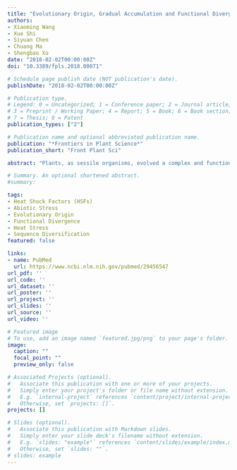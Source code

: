 ```yaml
---
title: "Evolutionary Origin, Gradual Accumulation and Functional Divergence of Heat Shock Factor Gene Family with Plant Evolution"
authors:
- Xiaoming Wang
- Xue Shi
- Siyuan Chen
- Chuang Ma
- Shengbao Xu
date: "2018-02-02T00:00:00Z"
doi: "10.3389/fpls.2018.00071"

# Schedule page publish date (NOT publication's date).
publishDate: "2018-02-02T00:00:00Z"

# Publication type.
# Legend: 0 = Uncategorized; 1 = Conference paper; 2 = Journal article;
# 3 = Preprint / Working Paper; 4 = Report; 5 = Book; 6 = Book section;
# 7 = Thesis; 8 = Patent
publication_types: ["2"]

# Publication name and optional abbreviated publication name.
publication: "*Frontiers in Plant Science*"
publication_short: "Front Plant Sci"

abstract: "Plants, as sessile organisms, evolved a complex and functionally diverse heat shock factor (HSF) gene family to cope with various environmental stresses. However, the limited evolution studies of the HSF gene family have hindered our understanding of environmental adaptations in plants. In this study, a comprehensive evolution analysis on the HSF gene family was performed in 51 representative plant species. Our results demonstrated that the HSFB group which lacks a typical AHA activation domain, was the most ancient, and is under stronger purifying selection pressure in the subsequent evolutionary processes. While, dramatic gene expansion and functional divergence occurred at evolution timescales corresponding to plant land inhabit, which contribute to the emergence and diversification of the HSFA and HSFC groups in land plants. During the plant evolution, the ancestral functions of HSFs were maintained by strong purifying pressure that acted on the DNA binding domain, while the variable oligomerization domain and motif organization of HSFs underwent functional divergence and generated novel subfamilies. At the same time, variations were further accumulated with plant evolution, and this resulted in remarkable functional diversification among higher plant lineages, including distinct HSF numbers and selection pressures of several HSF subfamilies between monocots and eudicots, highlighting the fundamental differences in different plant lineages in response to environmental stresses. Taken together, our study provides novel insights into the evolutionary origin, pattern and selection pressure of plant HSFs and delineates critical clues that aid our understanding of the adaptation processes of plants to terrestrial environments."

# Summary. An optional shortened abstract.
#summary: 

tags:
- Heat Shock Factors (HSFs)
- Abiotic Stress
- Evolutionary Origin
- Functional Divergence
- Heat Stress
- Sequence Diversification
featured: false

links:
- name: PubMed
  url: https://www.ncbi.nlm.nih.gov/pubmed/29456547
url_pdf: ''
url_code: ''
url_dataset: ''
url_poster: ''
url_project: ''
url_slides: ''
url_source: ''
url_video: ''

# Featured image
# To use, add an image named `featured.jpg/png` to your page's folder. 
image:
  caption: ""
  focal_point: ""
  preview_only: false

# Associated Projects (optional).
#   Associate this publication with one or more of your projects.
#   Simply enter your project's folder or file name without extension.
#   E.g. `internal-project` references `content/project/internal-project/index.md`.
#   Otherwise, set `projects: []`.
projects: []

# Slides (optional).
#   Associate this publication with Markdown slides.
#   Simply enter your slide deck's filename without extension.
#   E.g. `slides: "example"` references `content/slides/example/index.md`.
#   Otherwise, set `slides: ""`.
# slides: example
---
```


